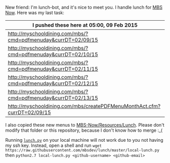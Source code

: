New friend: I'm lunch-bot, and it's nice to meet you. I handle lunch for [MBS Now](https://mbsdev.github.io). Here was my last task:

I pushed these here at 05:00, 09 Feb 2015|
--- |
| http://myschooldining.com/mbs/?cmd=pdfmenuday&currDT=02/09/15
| http://myschooldining.com/mbs/?cmd=pdfmenuday&currDT=02/10/15
| http://myschooldining.com/mbs/?cmd=pdfmenuday&currDT=02/11/15
| http://myschooldining.com/mbs/?cmd=pdfmenuday&currDT=02/12/15
| http://myschooldining.com/mbs/?cmd=pdfmenuday&currDT=02/13/15
| http://myschooldining.com/mbs/createPDFMenuMonthAct.cfm?currDT=02/09/15
I also copied these new menus to [MBS-Now/Resources/Lunch](https://github.com/mbsdev/MBS-Now/tree/master/Resources/Lunch). Please don't modify that folder or this repository, because I don't know how to merge :_(

Running [`lunch.py`](https://github.com/mbsdev/lunch/blob/master/lunch.py) on your local machine will not work due to you not having my ssh key. Instead, open a shell and run `wget https://raw.githubusercontent.com/mbsdev/lunch/master/local-lunch.py` then `python2.7 local-lunch.py <github-username> <github-email>`